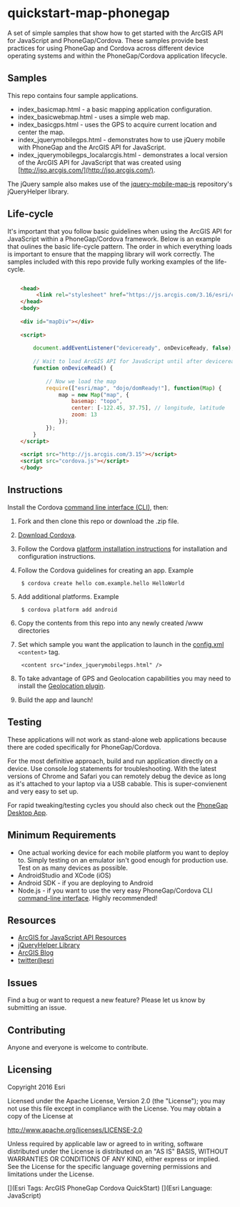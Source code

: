 # quickstart-map-phonegap

A set of simple samples that show how to get started with the ArcGIS API for JavaScript and PhoneGap/Cordova. These samples provide best practices for using PhoneGap and Cordova across different device operating systems and within the PhoneGap/Cordova application lifecycle.

## Samples
This repo contains four sample applications.  

* index_basicmap.html - a basic mapping application configuration.
* index_basicwebmap.html - uses a simple web map.
* index_basicgps.html - uses the GPS to acquire current location and center the map.
* index_jquerymobilegps.html - demonstrates how to use jQuery mobile with PhoneGap and the ArcGIS API for JavaScript. 
* index_jquerymobilegps_localarcgis.html - demonstrates a local version of the ArcGIS API for JavaScript that was created using [http://jso.arcgis.com/](http://jso.arcgis.com/). 

The jQuery sample also makes use of the [jquery-mobile-map-js](https://github.com/Esri/jquery-mobile-map-js) repository's jQueryHelper library.

## Life-cycle

It's important that you follow basic guidelines when using the ArcGIS API for JavaScript within a PhoneGap/Cordova framework. Below is an example that oulines the basic life-cycle pattern. The order in which everything loads is important to ensure that the mapping library will work correctly. The samples included with this repo provide fully working examples of the life-cycle.


```html

	<head>
         <link rel="stylesheet" href="https://js.arcgis.com/3.16/esri/css/esri.css">
	</head>
    <body>
    
    <div id="mapDiv"></div>
    
	<script>
	
    	document.addEventListener("deviceready", onDeviceReady, false);
		
		// Wait to load ArcGIS API for JavaScript until after deviceready event
		function onDeviceRead() {
		
			// Now we load the map
			require(["esri/map", "dojo/domReady!"], function(Map) {
				map = new Map("map", {
            		basemap: "topo",  
            		center: [-122.45, 37.75], // longitude, latitude
            		zoom: 13
        		});
    		});
		}
	</script>
	
	<script src="http://js.arcgis.com/3.15"></script>
	<script src="cordova.js"></script>
    </body>

```

## Instructions


Install the Cordova [command line interface (CLI)](http://cordova.apache.org/docs/en/4.0.0/guide_cli_index.md.html#The%20Command-Line%20Interface), then:

1. Fork and then clone this repo or download the .zip file. 
2. [Download Cordova](http://cordova.apache.org/).
3. Follow the Cordova [platform installation instructions](http://cordova.apache.org/docs/en/4.0.0/guide_platforms_index.md.html#Platform%20Guides) for installation and configuration instructions.
4. Follow the Cordova guidelines for creating an app. Example

		$ cordova create hello com.example.hello HelloWorld

5. Add additional platforms. Example

		$ cordova platform add android

6. Copy the contents from this repo into any newly created /www directories
7. Set which sample you want the application to launch in the [config.xml](http://cordova.apache.org/docs/en/4.0.0/config_ref_index.md.html#The%20config.xml%20File) `<content>` tag.

    	<content src="index_jquerymobilegps.html" />

8. To take advantage of GPS and Geolocation capabilities you may need to install the [Geolocation plugin](https://www.npmjs.com/package/cordova-plugin-geolocation). 
9. Build the app and launch!

## Testing

These applications will not work as stand-alone web applications because there are coded specifically for PhoneGap/Cordova. 

For the most definitive approach, build and run application directly on a device. Use console.log statements for troubleshooting. With the latest versions of Chrome and Safari you can remotely debug the device as long as it's attached to your laptop via a USB cabable. This is super-convienent and very easy to set up.

For rapid tweaking/testing cycles you should also check out the [PhoneGap Desktop App](https://github.com/phonegap/phonegap-app-desktop). 

## Minimum Requirements

* One actual working device for each mobile platform you want to deploy to. Simply testing on an emulator isn't good enough for production use. Test on as many devices as possible.
* AndroidStudio and XCode (iOS)
* Android SDK - if you are deploying to Android
* Node.js - if you want to use the very easy PhoneGap/Cordova CLI [command-line interface](http://cordova.apache.org/docs/en/5.0.0/guide_cli_index.md.html#The%20Command-Line%20Interface). Highly recommended!

## Resources

* [ArcGIS for JavaScript API Resources](https://developers.arcgis.com/javascript/)
* [jQueryHelper Library](https://github.com/Esri/jquery-mobile-map-js)
* [ArcGIS Blog](http://blogs.esri.com/esri/arcgis/)
* [twitter@esri](http://twitter.com/esri)

## Issues

Find a bug or want to request a new feature?  Please let us know by submitting an issue.

## Contributing

Anyone and everyone is welcome to contribute. 

## Licensing
Copyright 2016 Esri

Licensed under the Apache License, Version 2.0 (the "License");
you may not use this file except in compliance with the License.
You may obtain a copy of the License at

   http://www.apache.org/licenses/LICENSE-2.0

Unless required by applicable law or agreed to in writing, software
distributed under the License is distributed on an "AS IS" BASIS,
WITHOUT WARRANTIES OR CONDITIONS OF ANY KIND, either express or implied.
See the License for the specific language governing permissions and
limitations under the License.

[](Esri Tags: ArcGIS PhoneGap Cordova QuickStart)
[](Esri Language: JavaScript)
